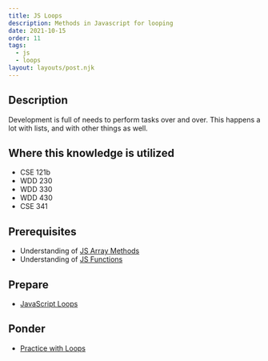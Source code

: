 ```yaml
---
title: JS Loops
description: Methods in Javascript for looping
date: 2021-10-15
order: 11
tags:
  - js
  - loops
layout: layouts/post.njk
---
```


## Description

Development is full of needs to perform tasks over and over. This happens a lot with lists, and with other things as well.

## Where this knowledge is utilized

- CSE 121b
- WDD 230
- WDD 330
- WDD 430
- CSE 341

## Prerequisites

- Understanding of [JS Array Methods](../../js/array-methods)
- Understanding of [JS Functions](../../js/organizing-functions)

## Prepare

- [JavaScript Loops](prepare1/)

## Ponder

- [Practice with Loops](ponder1/)
